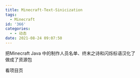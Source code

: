 ```yaml
---
title: Minecraft-Text-Sinicization
tags:
  - Minecraft
id: '366'
categories:
  - - 动态
date: 2021-08-24 09:07:50
---
```


把Minecraft Java 中的制作人员名单、终末之诗和闪烁标语汉化了  
做成了资源包

看项目页
